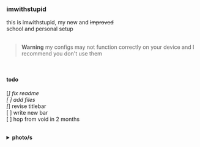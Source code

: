 ### imwithstupid
this is imwithstupid, my new and ~~improved~~ <br>
school and personal setup
<br><br>

> **Warning**
my configs may not function correctly on your device
and I recommend you don't use them
<br>

#### todo
[*] fix readme <br>
[ ] add files <br>
[*] revise titlebar <br>
[ ] write new bar <br>
[ ] hop from void in 2 months <br>

<br>

<details>
<summary><b>photo/s</b></summary><br>
<img src="https://github.com/frapdotbmp/imwithstupid/assets/118438453/0c22c7f8-ff41-4cb2-95ab-cc2b99a5bb61"/>
</details>

